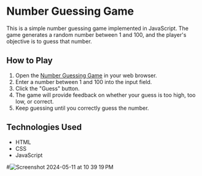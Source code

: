 # Number Guessing Game

This is a simple number guessing game implemented in JavaScript. The game generates a random number between 1 and 100, and the player's objective is to guess that number.

## How to Play

1. Open the [Number Guessing Game](https://example.com) in your web browser.
2. Enter a number between 1 and 100 into the input field.
3. Click the "Guess" button.
4. The game will provide feedback on whether your guess is too high, too low, or correct.
5. Keep guessing until you correctly guess the number.

## Technologies Used

- HTML
- CSS
- JavaScript


#![Screenshot 2024-05-11 at 10 39 19 PM](https://github.com/VadymMakohon/Number-Guessing-Game/assets/138728243/c430686c-ee97-463b-8f2c-831a140c3105)
